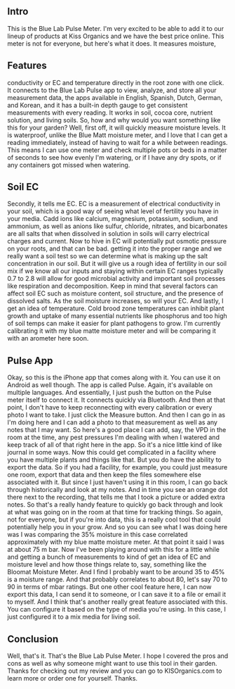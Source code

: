 ## Intro

 This is the Blue Lab Pulse Meter. I'm very excited to be able to add it to our lineup of products at Kiss Organics and we have the best price online. This meter is not for everyone, but here's what it does. It measures moisture,

## Features

 conductivity or EC and temperature directly in the root zone with one click. It connects to the Blue Lab Pulse app to view, analyze, and store all your measurement data, the apps available in English, Spanish, Dutch, German, and Korean, and it has a built-in depth gauge to get consistent measurements with every reading. It works in soil, cocoa core, nutrient solution, and living soils. So, how and why would you want something like this for your garden? Well, first off, it will quickly measure moisture levels. It is waterproof, unlike the Blue Matt moisture meter, and I love that I can get a reading immediately, instead of having to wait for a while between readings. This means I can use one meter and check multiple pots or beds in a matter of seconds to see how evenly I'm watering, or if I have any dry spots, or if any containers got missed when watering.

## Soil EC

 Secondly, it tells me EC. EC is a measurement of electrical conductivity in your soil, which is a good way of seeing what level of fertility you have in your media. Cadd ions like calcium, magnesium, potassium, sodium, and ammonium, as well as anions like sulfur, chloride, nitrates, and bicarbonates are all salts that when dissolved in solution in soils will carry electrical charges and current. Now to hive in EC will potentially put osmotic pressure on your roots, and that can be bad. getting it into the proper range and we really want a soil test so we can determine what is making up the salt concentration in our soil. But it will give us a rough idea of fertility in our soil mix if we know all our inputs and staying within certain EC ranges typically 0.7 to 2.8 will allow for good microbial activity and important soil processes like respiration and decomposition. Keep in mind that several factors can affect soil EC such as moisture content, soil structure, and the presence of dissolved salts. As the soil moisture increases, so will your EC. And lastly, I get an idea of temperature. Cold brood zone temperatures can inhibit plant growth and uptake of many essential nutrients like phosphorus and too high of soil temps can make it easier for plant pathogens to grow. I'm currently calibrating it with my blue matte moisture meter and will be comparing it with an arometer here soon.

## Pulse App

 Okay, so this is the iPhone app that comes along with it. You can use it on Android as well though. The app is called Pulse. Again, it's available on multiple languages. And essentially, I just push the button on the Pulse meter itself to connect it. It connects quickly via Bluetooth. And then at that point, I don't have to keep reconnecting with every calibration or every photo I want to take. I just click the Measure button. And then I can go in as I'm doing here and I can add a photo to that measurement as well as any notes that I may want. So here's a good place I can add, say, the VPD in the room at the time, any pest pressures I'm dealing with when I watered and keep track of all of that right here in the app. So it's a nice little kind of like journal in some ways. Now this could get complicated in a facility where you have multiple plants and things like that. But you do have the ability to export the data. So if you had a facility, for example, you could just measure one room, export that data and then keep the files somewhere else associated with it. But since I just haven't using it in this room, I can go back through historically and look at my notes. And in time you see an orange dot there next to the recording, that tells me that I took a picture or added extra notes. So that's a really handy feature to quickly go back through and look at what was going on in the room at that time for tracking things. So again, not for everyone, but if you're into data, this is a really cool tool that could potentially help you in your grow. And so you can see what I was doing here was I was comparing the 35% moisture in this case correlated approximately with my blue matte moisture meter. At that point it said I was at about 75 m bar. Now I've been playing around with this for a little while and getting a bunch of measurements to kind of get an idea of EC and moisture level and how those things relate to, say, something like the Bloomat Moisture Meter. And I find I probably want to be around 35 to 45% is a moisture range. And that probably correlates to about 80, let's say 70 to 90 in terms of mbar ratings. But one other cool feature here, I can now export this data, I can send it to someone, or I can save it to a file or email it to myself. And I think that's another really great feature associated with this. You can configure it based on the type of media you're using. In this case, I just configured it to a mix media for living soil.

## Conclusion

 Well, that's it. That's the Blue Lab Pulse Meter. I hope I covered the pros and cons as well as why someone might want to use this tool in their garden. Thanks for checking out my review and you can go to KISOrganics.com to learn more or order one for yourself. Thanks.

